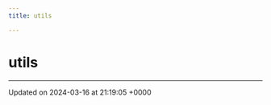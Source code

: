 ```yaml
---
title: utils

---
```


# utils








-------------------------------

Updated on 2024-03-16 at 21:19:05 +0000